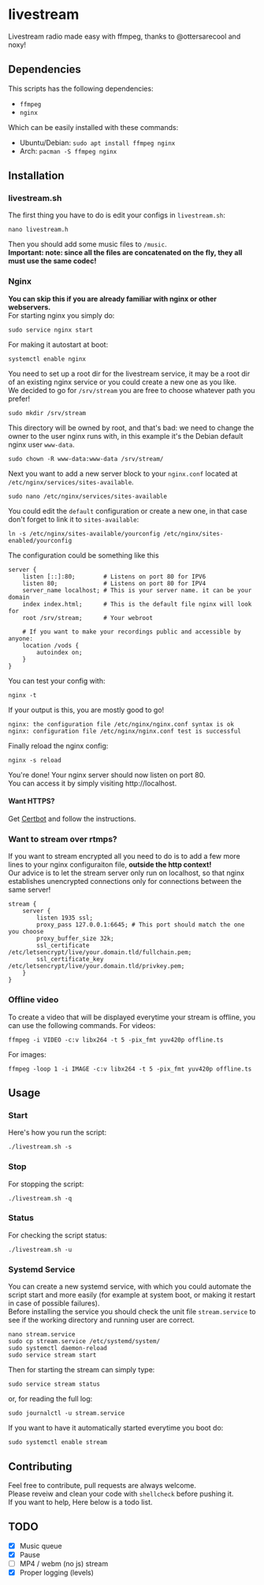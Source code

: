 # livestream
Livestream radio made easy with ffmpeg, thanks to @ottersarecool and noxy!

## Dependencies
This scripts has the following dependencies:
- `ffmpeg`
- `nginx`

Which can be easily installed with these commands:
- Ubuntu/Debian: `sudo apt install ffmpeg nginx`
- Arch: `pacman -S ffmpeg nginx`

## Installation
### livestream.sh
The first thing you have to do is edit your configs in `livestream.sh`:
```shell
nano livestream.h
```
Then you should add some music files to `/music`.  
**Important: note: since all the files are concatenated on the fly, they all must
use the same codec!**

### Nginx
**You can skip this if you are already familiar with nginx or other
webservers.**  
For starting nginx you simply do:
```shell
sudo service nginx start
```
For making it autostart at boot:
```shell
systemctl enable nginx
```
You need to set up a root dir for the livestream service, it may be a root dir
of an existing nginx service or you could create a new one as you like.  
We decided to go for `/srv/stream` you are free to choose whatever path you
prefer!
```shell
sudo mkdir /srv/stream
```
This directory will be owned by root, and that's bad: we need to change the
owner to the user nginx runs with, in this example it's the Debian default nginx
user `www-data`.
```shell
sudo chown -R www-data:www-data /srv/stream/
```
Next you want to add a new server block to your `nginx.conf` located at
`/etc/nginx/services/sites-available`.
```shell
sudo nano /etc/nginx/services/sites-available
```
You could edit the `default` configuration or create a new one, in that case
don't forget to link it to `sites-available`:
```shell
ln -s /etc/nginx/sites-available/yourconfig /etc/nginx/sites-enabled/yourconfig
```
The configuration could be something like this
```
server {
    listen [::]:80;        # Listens on port 80 for IPV6
    listen 80;             # Listens on port 80 for IPV4
    server_name localhost; # This is your server name. it can be your domain
    index index.html;      # This is the default file nginx will look for
    root /srv/stream;      # Your webroot

    # If you want to make your recordings public and accessible by anyone:
    location /vods {
        autoindex on;
    }
}
```
You can test your config with:
```shell
nginx -t
```
If your output is this, you are mostly good to go!
```
nginx: the configuration file /etc/nginx/nginx.conf syntax is ok
nginx: configuration file /etc/nginx/nginx.conf test is successful
```
Finally reload the nginx config:
```shell
nginx -s reload
```
You're done! Your nginx server should now listen on port 80.  
You can access it by simply visiting http://localhost.  

#### Want HTTPS?
Get [Certbot](https://certbot.eff.org/instructions) and follow the
instructions.  

### Want to stream over rtmps?
If you want to stream encrypted all you need to do is to add a few more lines to
your nginx configuraiton file, **outside the http context!**  
Our advice is to let the stream server only run on localhost, so that nginx
establishes unencrypted connections only for connections between the same
server!
```
stream {
    server {
        listen 1935 ssl;
        proxy_pass 127.0.0.1:6645; # This port should match the one you choose
        proxy_buffer_size 32k;
        ssl_certificate /etc/letsencrypt/live/your.domain.tld/fullchain.pem;
        ssl_certificate_key /etc/letsencrypt/live/your.domain.tld/privkey.pem;
    }
}
```

### Offline video
To create a video that will be displayed everytime your stream is offline, you
can use the following commands.
For videos:
```shell
ffmpeg -i VIDEO -c:v libx264 -t 5 -pix_fmt yuv420p offline.ts 
```
For images:
```shell
ffmpeg -loop 1 -i IMAGE -c:v libx264 -t 5 -pix_fmt yuv420p offline.ts 
```

## Usage
### Start
Here's how you run the script:
```shell
./livestream.sh -s
```

### Stop
For stopping the script:
```shell
./livestream.sh -q
```

### Status
For checking the script status:
```shell
./livestream.sh -u
```

### Systemd Service
You can create a new systemd service, with which you could automate the script
start and more easily (for example at system boot, or making it restart in case
of possible failures).  
Before installing the service you should check the unit file `stream.service` to
see if the working directory and running user are correct.  
```shell
nano stream.service
sudo cp stream.service /etc/systemd/system/
sudo systemctl daemon-reload
sudo service stream start
```
Then for starting the stream can simply type:
```shell
sudo service stream status
```
or, for reading the full log:
```shell
sudo journalctl -u stream.service
```
If you want to have it automatically started everytime you boot do:
```shell
sudo systemctl enable stream
```

## Contributing
Feel free to contribute, pull requests are always welcome.  
Please reveiw and clean your code with `shellcheck` before pushing it.  
If you want to help, Here below is a todo list.

## TODO
- [X] Music queue
- [X] Pause
- [ ] MP4 / webm (no js) stream
- [X] Proper logging (levels)
